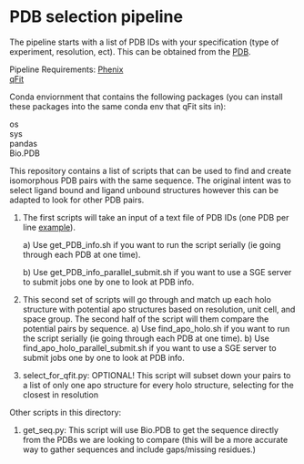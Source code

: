 # PDB selection pipeline

The pipeline starts with a list of PDB IDs with your specification (type of experiment, resolution, ect). This can be obtained from the [PDB](https://www.rcsb.org/). 

Pipeline Requirements:
[Phenix](https://phenix-online.org/documentation/install-setup-run.html)<br/> 
[qFit](https://github.com/ExcitedStates/qfit-3.0)

Conda enviornment that contains the following packages (you can install these packages into the same conda env that qFit sits in):

os<br/> 
sys<br/> 
pandas<br/>
Bio.PDB


This repository contains a list of scripts that can be used to find and create isomorphous PDB pairs with the same sequence. The original intent was to select ligand bound and ligand unbound structures however this can be adapted to look for other PDB pairs. 


1) The first scripts will take an input of a text file of PDB IDs (one PDB per line [example](https://github.com/stephaniewankowicz/PDB_selection_pipeline/blob/master/PDB_ID_2A_res.txt)).

    a) Use get_PDB_info.sh if you want to run the script serially (ie going through each PDB at one time).

    b) Use get_PDB_info_parallel_submit.sh if you want to use a SGE server to submit jobs one by one to look at PDB info.



2) This second set of scripts will go through and match up each holo structure with potential apo structures based on resolution, unit cell, and space group. The second half of the script will them compare the potential pairs by sequence. 
    a) Use find_apo_holo.sh if you want to run the script serially (ie going through each PDB at one time).
    b) Use find_apo_holo_parallel_submit.sh if you want to use a SGE server to submit jobs one by one to look at PDB info.


3) select_for_qfit.py: OPTIONAL! This script will subset down your pairs to a list of only one apo structure for every holo structure, selecting for the closest in resolution


Other scripts in this directory:

1) get_seq.py: This script will use Bio.PDB to get the sequence directly from the PDBs we are looking to compare (this will be a more accurate way to gather sequences and include gaps/missing residues.)
